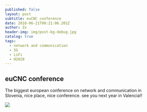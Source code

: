 ```yaml
---
published: false
layout: post
subtitle: euCNC conference
date: 2018-06-21T00:21:06.201Z
author: Zx
header-img: img/post-bg-debug.jpg
catalog: true
tags:
  - network and communication
  - 5G
  - LiFi
  - H2020
---
```

## euCNC conference 

The biggest european conference on network and communication in Slovenia, nice place, nice conference. see you next year in Valencia!!


![]({{site.baseurl}}/_posts/euCNC.png)

